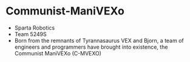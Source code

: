 # Communist-ManiVEXo
- Sparta Robotics
- Team 5249S
- Born from the remnants of Tyrannasaurus VEX and Bjorn, a team of engineers and programmers have brought into existence, the Communist ManiVEXo (C-MVEXO)
